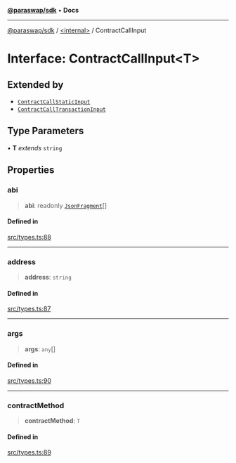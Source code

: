[**@paraswap/sdk**](../../README.md) • **Docs**

***

[@paraswap/sdk](../../globals.md) / [\<internal\>](../README.md) / ContractCallInput

# Interface: ContractCallInput\<T\>

## Extended by

- [`ContractCallStaticInput`](ContractCallStaticInput.md)
- [`ContractCallTransactionInput`](ContractCallTransactionInput.md)

## Type Parameters

• **T** *extends* `string`

## Properties

### abi

> **abi**: readonly [`JsonFragment`](JsonFragment.md)[]

#### Defined in

[src/types.ts:88](https://github.com/paraswap/paraswap-sdk/blob/master/src/types.ts#L88)

***

### address

> **address**: `string`

#### Defined in

[src/types.ts:87](https://github.com/paraswap/paraswap-sdk/blob/master/src/types.ts#L87)

***

### args

> **args**: `any`[]

#### Defined in

[src/types.ts:90](https://github.com/paraswap/paraswap-sdk/blob/master/src/types.ts#L90)

***

### contractMethod

> **contractMethod**: `T`

#### Defined in

[src/types.ts:89](https://github.com/paraswap/paraswap-sdk/blob/master/src/types.ts#L89)
